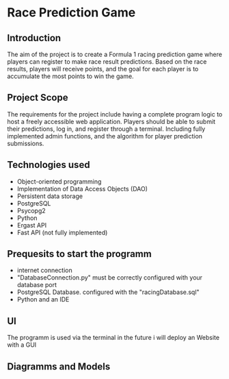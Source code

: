 # Race Prediction Game



## Introduction

The aim of the project is to create a Formula 1 racing prediction game where players can register to make race result predictions. Based on the race results, players will receive points, and the goal for each player is to accumulate the most points to win the game.

## Project Scope

The requirements for the project include having a complete program logic to host a freely accessible web application. Players should be able to submit their predictions, log in, and register through a terminal. Including fully implemented admin functions, and the algorithm for player prediction submissions.

## Technologies used
* Object-oriented programming
* Implementation of Data Access Objects (DAO)
* Persistent data storage
* PostgreSQL
* Psycopg2
* Python
* Ergast API
* Fast API (not fully implemented)

## Prequesits to start the programm
* internet connection
* "DatabaseConnection.py" must be correctly configured with your database port
* PostgreSQL Database. configured with the "racingDatabase.sql"
* Python and an IDE

## UI

The programm is used via the terminal in the future i will deploy an Website with a GUI

## Diagramms and Models

       

       
